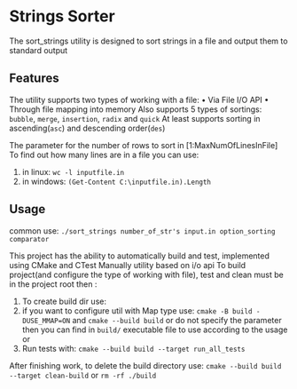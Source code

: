 # Strings Sorter
The sort_strings utility is designed to sort strings in a file and output them to standard output

## Features
The utility supports two types of working with a file:
• Via File I/O API
• Through file mapping into memory
Also supports 5 types of sortings: `bubble`, `merge`, `insertion`, `radix` and `quick`
At least supports sorting in ascending(`asc`) and descending order(`des`)

The parameter for the number of rows to sort in [1:MaxNumOfLinesInFile]
To find out how many lines are in a file you can use:
1. in linux: `wc -l inputfile.in`
2. in windows: `(Get-Content C:\inputfile.in).Length`

## Usage
common use:
   `./sort_strings number_of_str's input.in option_sorting comparator`

This project has the ability to automatically build and test, implemented using CMake and CTest
Manually utility based on i/o api
To build project(and configure the type of working with file), test and clean must be in the project root then :
1. To create build dir use:
2. if you want to configure util with Map type use:
   `cmake -B build -DUSE_MMAP=ON` and `cmake --build build`
   or do not specify the parameter
   then you can find in `build/` executable file to use according to the usage or
4. Run tests with:
   `cmake --build build --target run_all_tests`

After finishing work, to delete the build directory use:
   `cmake --build build --target clean-build`
   or `rm -rf ./build`

